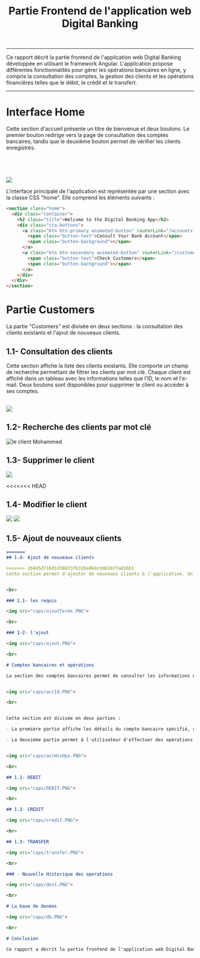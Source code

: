 <h1 align="center">Partie Frontend de l'application web Digital Banking</h1>
<br>
<hr>
Ce rapport décrit la partie frontend de l'application web Digital Banking développée en utilisant le framework Angular. L'application propose différentes fonctionnalités pour gérer les opérations bancaires en ligne, y compris la consultation des comptes, la gestion des clients et les opérations financières telles que le débit, le crédit et le transfert.
<hr>

# Interface Home

Cette section d'accueil présente un titre de bienvenue et deux boutons. Le premier bouton redirige vers la page de consultation des comptes bancaires, tandis que le deuxième bouton permet de vérifier les clients enregistrés.

<br>
<h1></h1>
<img src="caps/Home.PNG">
<br>

L'interface principale de l'application est représentée par une section avec la classe CSS "home". Elle comprend les éléments suivants :

```html
<section class="home">
  <div class="container">
    <h2 class="title">Welcome to the Digital Banking App</h2>
    <div class="cta-buttons">
      <a class="btn btn-primary animated-button" routerLink="/accounts">
        <span class="button-text">Consult Your Bank Account</span>
        <span class="button-background"></span>
      </a>
      <a class="btn btn-secondary animated-button" routerLink="/customers">
        <span class="button-text">Check Customers</span>
        <span class="button-background"></span>
      </a>
    </div>
  </div>
</section>

```
# Partie Customers

La partie "Customers" est divisée en deux sections : la consultation des clients existants et l'ajout de nouveaux clients.

## 1.1- Consultation des clients

Cette section affiche la liste des clients existants. Elle comporte un champ de recherche permettant de filtrer les clients par mot clé. Chaque client est affiché dans un tableau avec les informations telles que l'ID, le nom et l'e-mail. Deux boutons sont disponibles pour supprimer le client ou accéder à ses comptes.

<br>

<img src="caps/client.PNG">

<br>

## 1.2- Recherche des clients par mot clé

<img src="caps/clientkw.PNG" alt="le client Mohammed">

<br>

## 1.3- Supprimer le client

<img src="caps/supp.PNG">

<br>

<<<<<<< HEAD
## 1.4- Modifier le client

<img src="caps/edit.PNG">
<img src="caps/editCustomer.PNG">

<br>

## 1.5- Ajout de nouveaux clients
```markdown
=======
## 1.4- Ajout de nouveaux clients

>>>>>>> 2b845d716d1d380737b32be069cdd6107fa816b1
Cette section permet d'ajouter de nouveaux clients à l'application. Un formulaire est affiché avec les champs requis tels que le nom et l'e-mail. Des validations sont effectuées sur les champs pour s'assurer que les données saisies sont correctes. L'utilisateur peut enregistrer le nouveau client en cliquant sur le bouton "Save".


<br>

### 1.1- les requis

<img src="caps/ajoutTerms.PNG">

<br>

### 1-2- l'ajout

<img src="caps/ajout.PNG">

<br>

# Comptes bancaires et opérations

La section des comptes bancaires permet de consulter les informations d'un compte spécifique et d'effectuer des opérations financières.


<img src="caps/accId.PNG">

<br>


Cette section est divisée en deux parties :

- La première partie affiche les détails du compte bancaire spécifié, y compris l'ID du compte et le solde actuel. Elle liste également les opérations effectuées sur le compte, affichant leur ID, la date, le type et le montant.

- La deuxième partie permet à l'utilisateur d'effectuer des opérations financières sur le compte sélectionné. Il peut choisir entre les options de débit, de crédit et de transfert. Si l'option de transfert est sélectionnée, un champ supplémentaire pour spécifier le compte de destination s'affiche. L'utilisateur doit également saisir le montant et une description de l'opération. Ensuite, il peut enregistrer l'opération en cliquant sur le bouton correspondant.


<img src="caps/accHisOps.PNG">

<br>

## 1.1- DEBIT

<img src="caps/DEBIT.PNG">

<br>

## 1.2- CREDIT

<img src="caps/credit.PNG">

<br>

## 1.3- TRANSFER

<img src="caps/transfer.PNG">

<br>

### - Nouvelle Historique des operations

<img src="caps/dest.PNG">

<br>

# La base de donées

<img src="caps/db.PNG">

<br>

# Conclusion

Ce rapport a décrit la partie frontend de l'application web Digital Banking développée en utilisant le framework Angular. L'interface utilisateur permet aux utilisateurs de consulter les clients enregistrés, d'ajouter de nouveaux clients, de consulter les détails des comptes bancaires, d'afficher les opérations effectuées et d'effectuer de nouvelles opérations financières telles que le débit, le crédit et le transfert. L'application offre une expérience conviviale pour gérer les opérations bancaires en ligne de manière efficace et sécurisée.

